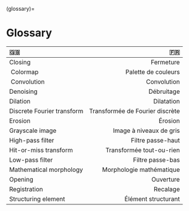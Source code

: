 (glossary)=
# Glossary

| 🇬🇧 | 🇫🇷 |
| :--- | ---: |
| Closing | Fermeture |
| Colormap | Palette de couleurs |
| Convolution | Convolution |
| Denoising | Débruitage |
| Dilation | Dilatation |
| Discrete Fourier transform | Transformée de Fourier discrète |
| Erosion | Érosion |
| Grayscale image | Image à niveaux de gris |
| High-pass filter | Filtre passe-haut |
| Hit-or-miss transform | Transformée tout-ou-rien |
| Low-pass filter | Filtre passe-bas |
| Mathematical morphology | Morphologie mathématique |
| Opening | Ouverture |
| Registration | Recalage |
| Structuring element | Élément structurant |"
